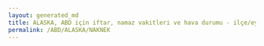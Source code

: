 ```yaml
---
layout: generated_md
title: ALASKA, ABD için iftar, namaz vakitleri ve hava durumu - ilçe/eyalet seç
permalink: /ABD/ALASKA/NAKNEK
---
```


<script type="text/javascript">
  var country = ABD;
  var city = ALASKA;
  var state = NAKNEK;
  var lat = 72;
  var lon = 21;
</script>
